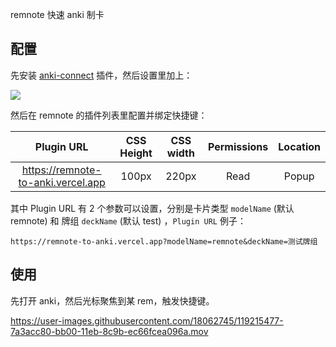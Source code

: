 remnote 快速 anki 制卡

## 配置

先安装 [anki-connect](https://ankiweb.net/shared/info/2055492159) 插件，然后设置里加上：

![](https://i.loli.net/2021/05/22/j3exZPbENtGAR4v.png)

然后在 remnote 的插件列表里配置并绑定快捷键：

|             Plugin URL             | CSS Height | CSS width | Permissions | Location |
| :--------------------------------: | :--------: | :-------: | :---------: | :------: |
| https://remnote-to-anki.vercel.app |   100px    |   220px   |    Read     |  Popup   |

其中 Plugin URL 有 2 个参数可以设置，分别是卡片类型 `modelName` (默认 remnote) 和 牌组 `deckName` (默认 test) ，`Plugin URL` 例子：

`https://remnote-to-anki.vercel.app?modelName=remnote&deckName=测试牌组`

## 使用

先打开 anki，然后光标聚焦到某 rem，触发快捷键。


https://user-images.githubusercontent.com/18062745/119215477-7a3acc80-bb00-11eb-8c9b-ec66fcea096a.mov

